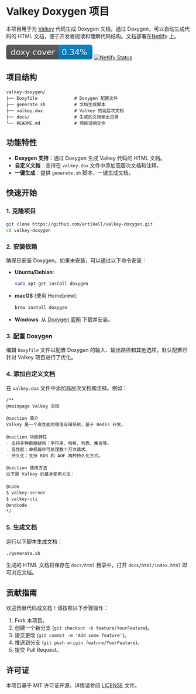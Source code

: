 # Valkey Doxygen 项目

本项目用于为 [Valkey](https://github.com/valkey-io/valkey) 代码生成 Doxygen 文档。通过 Doxygen，可以自动生成代码的 HTML 文档，便于开发者阅读和理解代码结构。文档部署在[Netlify](https://valkey-doxygen.netlify.app/) 上。

![Coverage Badge](coverage.svg)
[![Netlify Status](https://api.netlify.com/api/v1/badges/83126ba3-2c1e-44da-bfd7-29e71a743453/deploy-status)](https://app.netlify.com/sites/valkey-doxygen/deploys)

## 项目结构

```
valkey-doxygen/
├── Doxyfile              # Doxygen 配置文件
├── generate.sh           # 文档生成脚本
├── valkey.dox            # Valkey 的高层次文档
├── docs/                 # 生成的文档输出目录
└── README.md             # 项目说明文件
```

## 功能特性

- **Doxygen 支持**：通过 Doxygen 生成 Valkey 代码的 HTML 文档。
- **自定义文档**：支持在 `valkey.dox` 文件中添加高层次文档和注释。
- **一键生成**：提供 `generate.sh` 脚本，一键生成文档。

## 快速开始

### 1. 克隆项目

```bash
git clone https://github.com/artikell/valkey-doxygen.git
cd valkey-doxygen
```

### 2. 安装依赖

确保已安装 Doxygen。如果未安装，可以通过以下命令安装：

- **Ubuntu/Debian**:
  ```bash
  sudo apt-get install doxygen
  ```

- **macOS** (使用 Homebrew):
  ```bash
  brew install doxygen
  ```

- **Windows**:
  从 [Doxygen 官网](https://www.doxygen.nl/download.html) 下载并安装。

### 3. 配置 Doxygen

编辑 `Doxyfile` 文件以配置 Doxygen 的输入、输出路径和其他选项。默认配置已针对 Valkey 项目进行了优化。

### 4. 添加自定义文档

在 `valkey.dox` 文件中添加高层次文档和注释。例如：

```markdown
/**
@mainpage Valkey 文档

@section 简介
Valkey 是一个高性能的键值存储系统，基于 Redis 开发。

@section 功能特性
- 支持多种数据结构：字符串、哈希、列表、集合等。
- 高性能：单机每秒可处理数十万次请求。
- 持久化：支持 RDB 和 AOF 两种持久化方式。

@section 使用方法
以下是 Valkey 的基本使用方法：

@code
$ valkey-server
$ valkey-cli
@endcode
*/
```

### 5. 生成文档

运行以下脚本生成文档：

```bash
./generate.sh
```

生成的 HTML 文档将保存在 `docs/html` 目录中。打开 `docs/html/index.html` 即可浏览文档。

## 贡献指南

欢迎贡献代码或文档！请按照以下步骤操作：

1. Fork 本项目。
2. 创建一个新分支 (`git checkout -b feature/YourFeature`)。
3. 提交更改 (`git commit -m 'Add some feature'`)。
4. 推送到分支 (`git push origin feature/YourFeature`)。
5. 提交 Pull Request。

## 许可证

本项目基于 MIT 许可证开源。详情请参阅 [LICENSE](LICENSE) 文件。
